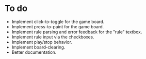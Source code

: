 # To do

  - Implement click-to-toggle for the game board.
  - Implement press-to-paint for the game board.
  - Implement rule parsing and error feedback for the "rule" textbox.
  - Implement rule input via the checkboxes.
  - Implement play/stop behavior.
  - Implement board-clearing.
  - Better documentation.